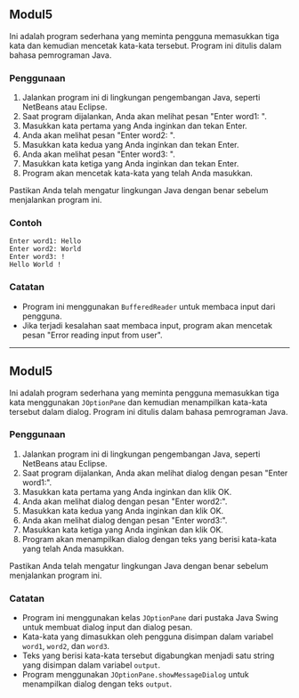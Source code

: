 ## Modul5

Ini adalah program sederhana yang meminta pengguna memasukkan tiga kata dan kemudian mencetak kata-kata tersebut. Program ini ditulis dalam bahasa pemrograman Java.

### Penggunaan

1. Jalankan program ini di lingkungan pengembangan Java, seperti NetBeans atau Eclipse.
2. Saat program dijalankan, Anda akan melihat pesan "Enter word1: ".
3. Masukkan kata pertama yang Anda inginkan dan tekan Enter.
4. Anda akan melihat pesan "Enter word2: ".
5. Masukkan kata kedua yang Anda inginkan dan tekan Enter.
6. Anda akan melihat pesan "Enter word3: ".
7. Masukkan kata ketiga yang Anda inginkan dan tekan Enter.
8. Program akan mencetak kata-kata yang telah Anda masukkan.

Pastikan Anda telah mengatur lingkungan Java dengan benar sebelum menjalankan program ini.

### Contoh

```
Enter word1: Hello
Enter word2: World
Enter word3: !
Hello World !
```

### Catatan

- Program ini menggunakan `BufferedReader` untuk membaca input dari pengguna.
- Jika terjadi kesalahan saat membaca input, program akan mencetak pesan "Error reading input from user".

--------------------------------------------------------------------------------------------------------------------------------
## Modul5

Ini adalah program sederhana yang meminta pengguna memasukkan tiga kata menggunakan `JOptionPane` dan kemudian menampilkan kata-kata tersebut dalam dialog. Program ini ditulis dalam bahasa pemrograman Java.

### Penggunaan

1. Jalankan program ini di lingkungan pengembangan Java, seperti NetBeans atau Eclipse.
2. Saat program dijalankan, Anda akan melihat dialog dengan pesan "Enter word1:".
3. Masukkan kata pertama yang Anda inginkan dan klik OK.
4. Anda akan melihat dialog dengan pesan "Enter word2:".
5. Masukkan kata kedua yang Anda inginkan dan klik OK.
6. Anda akan melihat dialog dengan pesan "Enter word3:".
7. Masukkan kata ketiga yang Anda inginkan dan klik OK.
8. Program akan menampilkan dialog dengan teks yang berisi kata-kata yang telah Anda masukkan.

Pastikan Anda telah mengatur lingkungan Java dengan benar sebelum menjalankan program ini.

### Catatan

- Program ini menggunakan kelas `JOptionPane` dari pustaka Java Swing untuk membuat dialog input dan dialog pesan.
- Kata-kata yang dimasukkan oleh pengguna disimpan dalam variabel `word1`, `word2`, dan `word3`.
- Teks yang berisi kata-kata tersebut digabungkan menjadi satu string yang disimpan dalam variabel `output`.
- Program menggunakan `JOptionPane.showMessageDialog` untuk menampilkan dialog dengan teks `output`.